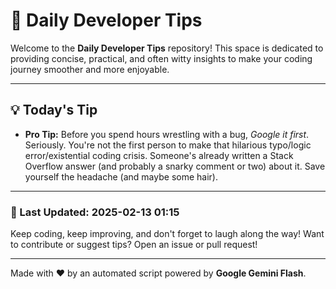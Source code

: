 
# 🌟 Daily Developer Tips

Welcome to the **Daily Developer Tips** repository! This space is dedicated to providing concise, practical, and often witty insights to make your coding journey smoother and more enjoyable.

---

## 💡 Today's Tip

- **Pro Tip:**  Before you spend hours wrestling with a bug,  *Google it first*.  Seriously.  You're not the first person to make that hilarious typo/logic error/existential coding crisis.  Someone's already written a Stack Overflow answer (and probably a snarky comment or two) about it. Save yourself the headache (and maybe some hair).

---

### 📅 Last Updated: 2025-02-13 01:15

Keep coding, keep improving, and don't forget to laugh along the way! Want to contribute or suggest tips? Open an issue or pull request!

---

Made with ❤️ by an automated script powered by **Google Gemini Flash**.

